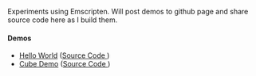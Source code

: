 Experiments using Emscripten. Will post demos to github page and share source code here as I build them.

#### Demos
  - [Hello World](http://francoislaberge.github.io/emscripten/test.html)  ([Source Code ](https://github.com/francoislaberge/emscripten/blob/master/test.c))
  - [Cube Demo](http://francoislaberge.github.io/emscripten/cube.html)  ([Source Code ](https://github.com/francoislaberge/emscripten/blob/master/cube.cpp))

